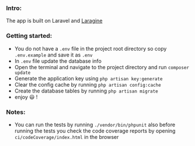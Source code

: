 ### Intro:
The app is built on Laravel and [Laragine](https://github.com/yepwoo/laragine)

### Getting started:
* You do not have a `.env` file in the project root directory so copy `.env.example` and save it as `.env`
* In `.env` file update the database info
* Open the terminal and navigate to the project directory and run `composer update`
* Generate the application key using `php artisan key:generate`
* Clear the config cache by running `php artisan config:cache`
* Create the database tables by running `php artisan migrate`
* enjoy 😃 !

### Notes:
* You can run the tests by running `./vendor/bin/phpunit` also before running the tests you check the code coverage reports by opening `ci/codeCoverage/index.html` in the browser